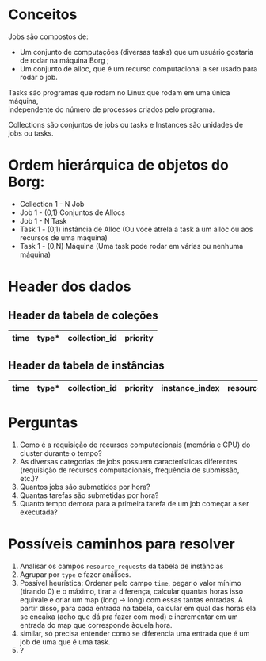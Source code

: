 # Conceitos

Jobs são compostos de:

- Um conjunto de computações (diversas tasks) que um usuário gostaria de rodar na máquina Borg ;
- Um conjunto de alloc, que é um recurso computacional a ser usado para rodar o job.

Tasks são programas que rodam no Linux que rodam em uma única máquina, \
independente do número de processos criados pelo programa.

Collections são conjuntos de jobs ou tasks e Instances são unidades de jobs ou tasks.

# Ordem hierárquica de objetos do Borg:

- Collection 1 - N Job
- Job 1 - (0,1) Conjuntos de Allocs
- Job 1 - N Task
- Task 1 - (0,1) instância de Alloc (Ou você atrela a task a um alloc ou aos recursos de uma máquina)
- Task 1 - (0,N) Máquina (Uma task pode rodar em várias ou nenhuma máquina)

# Header dos dados

## Header da tabela de coleções

| time | type* | collection_id | priority |
|------|-------|---------------|----------|

## Header da tabela de instâncias

| time | type* | collection_id | priority | instance_index | resource_requests.cpu | resource_requests.memory |
|------|-------|---------------|----------|----------------|-----------------------|--------------------------|

# Perguntas

1. Como é a requisição de recursos computacionais (memória e CPU) do cluster durante o tempo?
2. As diversas categorias de jobs possuem características diferentes (requisição de recursos computacionais, frequência de submissão, etc.)?
3. Quantos jobs são submetidos por hora?
4. Quantas tarefas são submetidas por hora?
5. Quanto tempo demora para a primeira tarefa de um job começar a ser executada?

# Possíveis caminhos para resolver

1. Analisar os campos `resource_requests` da tabela de instâncias
2. Agrupar por `type` e fazer análises.
3. Possível heurística: Ordenar pelo campo `time`, pegar o valor mínimo (tirando 0) e o máximo, tirar a diferença, calcular quantas horas isso equivale e criar
   um map (long -> long) com essas tantas entradas. A partir disso, para cada entrada na tabela, calcular em qual das horas ela se encaixa
   (acho que dá pra fazer com mod) e incrementar em um entrada do map que corresponde àquela hora.
4. similar, só precisa entender como se diferencia uma entrada que é um job de uma que é uma task.
5. ?
 